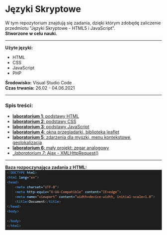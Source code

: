 # Języki Skryptowe
W tym repozytorium znajdują się zadania, dzięki którym zdobędę zaliczenie przedmiotu "Języki Skryptowe - HTML5 i JavaScript".  
__Stworzone w celu nauki.__
***
__Użyte języki:__
* HTML
* CSS
* JavaScript
* PHP  
   
__Środowisko:__ Visual Studio Code  
__Czas trwania:__ 26.02 - 04.06.2021  
  
***
### Spis treści:
* [__laboratorium 1__: podstawy HTML](https://github.com/jkrotoszynska/jezykiSkryptowe/tree/master/lab01)
* [__laboratorium 2__: podstawy CSS](https://github.com/jkrotoszynska/jezykiSkryptowe/tree/master/lab02)
* [__laboratorium 3__: podstawy JavaScript](https://github.com/jkrotoszynska/jezykiSkryptowe/tree/master/lab03)
* [__laboratorium 4__: okna przeglądarki, biblioteka leaflet](https://github.com/jkrotoszynska/jezykiSkryptowe/tree/master/lab04)
* [__laboratorium 5__: zdarzenia dla myszki, menu kontekstowe, geolokalizacja](https://github.com/jkrotoszynska/jezykiSkryptowe/tree/master/lab05)
* [__laboratorium 6__: mały projekt: zegar analogowy](https://github.com/jkrotoszynska/jezykiSkryptowe/tree/master/lab06)
* [__laboratorium 7_: Ajax - XMLHttpRequest()](https://github.com/jkrotoszynska/jezykiSkryptowe/tree/master/lab07)
***
  



__Baza rozpoczynająca zadania z HTML:__
![alt text](https://github.com/jkrotoszynska/jezykiSkryptowe/blob/master/przyk.PNG "Przyklad")
